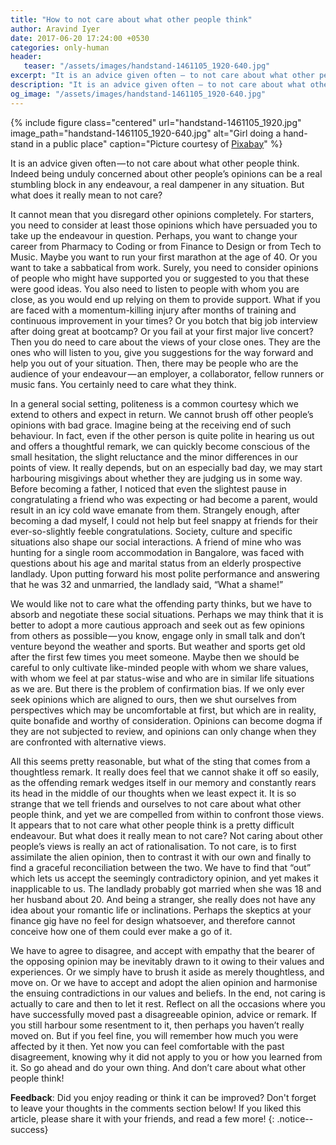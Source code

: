 ```yaml
---
title: "How to not care about what other people think"
author: Aravind Iyer
date: 2017-06-20 17:24:00 +0530
categories: only-human
header:
   teaser: "/assets/images/handstand-1461105_1920-640.jpg"
excerpt: "It is an advice given often — to not care about what other people think. It cannot mean that you disregard other opinions completely. Not caring is to care, and then to let it rest. We have to agree to disagree, and accept with empathy that the bearer of the opposing opinion may be inevitably drawn to it owing to their values and experiences. Or we have to accept and adopt the alien opinion and harmonise the ensuing contradictions in our values and beliefs."
description: "It is an advice given often — to not care about what other people think. It cannot mean that you disregard other opinions completely. Not caring is to care, and then to let it rest. We have to agree to disagree, and accept with empathy that the bearer of the opposing opinion may be inevitably drawn to it owing to their values and experiences. Or we have to accept and adopt the alien opinion and harmonise the ensuing contradictions in our values and beliefs."
og_image: "/assets/images/handstand-1461105_1920-640.jpg"
---
```

{% include figure class="centered" url="handstand-1461105_1920.jpg" image_path="handstand-1461105_1920-640.jpg" alt="Girl doing a hand-stand in a public place" caption="Picture courtesy of [Pixabay](https://pixabay.com/)" %}

It is an advice given often — to not care about what other people think. Indeed being unduly concerned about other people’s opinions can be a real stumbling block in any endeavour, a real dampener in any situation. But what does it really mean to not care?

It cannot mean that you disregard other opinions completely. For starters, you need to consider at least those opinions which have persuaded you to take up the endeavour in question. Perhaps, you want to change your career from Pharmacy to Coding or from Finance to Design or from Tech to Music. Maybe you want to run your first marathon at the age of 40. Or you want to take a sabbatical from work. Surely, you need to consider opinions of people who might have supported you or suggested to you that these were good ideas. You also need to listen to people with whom you are close, as you would end up relying on them to provide support. What if you are faced with a momentum-killing injury after months of training and continuous improvement in your times? Or you botch that big job interview after doing great at bootcamp? Or you fail at your first major live concert? Then you do need to care about the views of your close ones. They are the ones who will listen to you, give you suggestions for the way forward and help you out of your situation. Then, there may be people who are the audience of your endeavour — an employer, a collaborator, fellow runners or music fans. You certainly need to care what they think.

In a general social setting, politeness is a common courtesy which we extend to others and expect in return. We cannot brush off other people’s opinions with bad grace. Imagine being at the receiving end of such behaviour. In fact, even if the other person is quite polite in hearing us out and offers a thoughtful remark, we can quickly become conscious of the small hesitation, the slight reluctance and the minor differences in our points of view. It really depends, but on an especially bad day, we may start harbouring misgivings about whether they are judging us in some way. Before becoming a father, I noticed that even the slightest pause in congratulating a friend who was expecting or had become a parent, would result in an icy cold wave emanate from them. Strangely enough, after becoming a dad myself, I could not help but feel snappy at friends for their ever-so-slightly feeble congratulations. Society, culture and specific situations also shape our social interactions. A friend of mine who was hunting for a single room accommodation in Bangalore, was faced with questions about his age and marital status from an elderly prospective landlady. Upon putting forward his most polite performance and answering that he was 32 and unmarried, the landlady said, “What a shame!”

We would like not to care what the offending party thinks, but we have to absorb and negotiate these social situations. Perhaps we may think that it is better to adopt a more cautious approach and seek out as few opinions from others as possible — you know, engage only in small talk and don’t venture beyond the weather and sports. But weather and sports get old after the first few times you meet someone. Maybe then we should be careful to only cultivate like-minded people with whom we share values, with whom we feel at par status-wise and who are in similar life situations as we are. But there is the problem of confirmation bias. If we only ever seek opinions which are aligned to ours, then we shut ourselves from perspectives which may be uncomfortable at first, but which are in reality, quite bonafide and worthy of consideration. Opinions can become dogma if they are not subjected to review, and opinions can only change when they are confronted with alternative views.

All this seems pretty reasonable, but what of the sting that comes from a thoughtless remark. It really does feel that we cannot shake it off so easily, as the offending remark wedges itself in our memory and constantly rears its head in the middle of our thoughts when we least expect it. It is so strange that we tell friends and ourselves to not care about what other people think, and yet we are compelled from within to confront those views. It appears that to not care what other people think is a pretty difficult endeavour. But what does it really mean to not care? Not caring about other people’s views is really an act of rationalisation. To not care, is to first assimilate the alien opinion, then to contrast it with our own and finally to find a graceful reconciliation between the two. We have to find that “out” which lets us accept the seemingly contradictory opinion, and yet makes it inapplicable to us. The landlady probably got married when she was 18 and her husband about 20. And being a stranger, she really does not have any idea about your romantic life or inclinations. Perhaps the skeptics at your finance gig have no feel for design whatsoever, and therefore cannot conceive how one of them could ever make a go of it.

We have to agree to disagree, and accept with empathy that the bearer of the opposing opinion may be inevitably drawn to it owing to their values and experiences. Or we simply have to brush it aside as merely thoughtless, and move on. Or we have to accept and adopt the alien opinion and harmonise the ensuing contradictions in our values and beliefs. In the end, not caring is actually to care and then to let it rest. Reflect on all the occasions where you have successfully moved past a disagreeable opinion, advice or remark. If you still harbour some resentment to it, then perhaps you haven’t really moved on. But if you feel fine, you will remember how much you were affected by it then. Yet now you can feel comfortable with the past disagreement, knowing why it did not apply to you or how you learned from it. So go ahead and do your own thing. And don’t care about what other people think!

**Feedback**: Did you enjoy reading or think it can be improved? Don't forget to leave your thoughts in the comments section below! If you liked this article, please share it with your friends, and read a few more! 
{: .notice--success}
